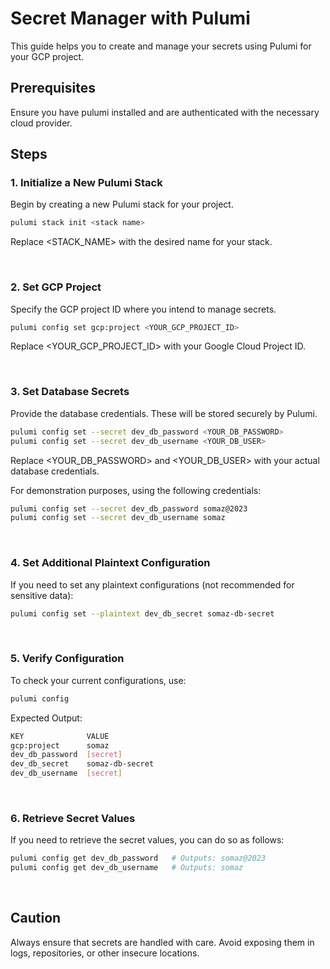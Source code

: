 # Secret Manager with Pulumi
This guide helps you to create and manage your secrets using Pulumi for your GCP project.

## Prerequisites
Ensure you have pulumi installed and are authenticated with the necessary cloud provider.

## Steps

### 1. Initialize a New Pulumi Stack

Begin by creating a new Pulumi stack for your project.
```bash
pulumi stack init <stack name>
```
Replace <STACK_NAME> with the desired name for your stack.

<br/>

### 2. Set GCP Project

Specify the GCP project ID where you intend to manage secrets.
```bash
pulumi config set gcp:project <YOUR_GCP_PROJECT_ID>
```
Replace <YOUR_GCP_PROJECT_ID> with your Google Cloud Project ID.

<br/>

### 3. Set Database Secrets

Provide the database credentials. These will be stored securely by Pulumi.

```bash
pulumi config set --secret dev_db_password <YOUR_DB_PASSWORD>
pulumi config set --secret dev_db_username <YOUR_DB_USER>
```
Replace <YOUR_DB_PASSWORD> and <YOUR_DB_USER> with your actual database credentials.

For demonstration purposes, using the following credentials:
```bash
pulumi config set --secret dev_db_password somaz@2023
pulumi config set --secret dev_db_username somaz
```

<br/>

### 4. Set Additional Plaintext Configuration

If you need to set any plaintext configurations (not recommended for sensitive data):
```bash
pulumi config set --plaintext dev_db_secret somaz-db-secret
```

<br/>

### 5. Verify Configuration
To check your current configurations, use:
```bash
pulumi config
```

Expected Output:
```bash
KEY              VALUE
gcp:project      somaz
dev_db_password  [secret]
dev_db_secret    somaz-db-secret
dev_db_username  [secret]
```

<br/>

### 6. Retrieve Secret Values
If you need to retrieve the secret values, you can do so as follows:
```bash
pulumi config get dev_db_password   # Outputs: somaz@2023
pulumi config get dev_db_username   # Outputs: somaz
```

<br/>

## Caution
Always ensure that secrets are handled with care. Avoid exposing them in logs, repositories, or other insecure locations.
